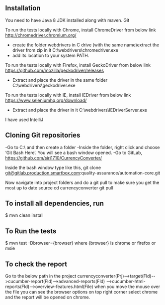 Installation
-------------
You need to have Java 8 JDK installed along with maven.
Git

To run the tests locally with Chrome, install ChromeDriver from below link
http://chromedriver.chromium.org/
- create the folder webdrivers in C drive (with the same name)extract the driver from zip in it C:\webdrivers\chromedriver.exe
- add its location to your system PATH.

To run the tests locally with Firefox, install GeckoDriver from below link
https://github.com/mozilla/geckodriver/releases
- Extract and place the driver in the same folder C:\webdrivers\geckodriver.exe

To run the tests locally with IE, install IEDriver from below link
https://www.seleniumhq.org/download/
- Extract and place the driver in it C:\webdrivers\IEDriverServer.exe

I have used IntelliJ

Cloning Git repositories
------------------------
-Go to C:\ and then create a folder
-Inside the folder, right click and choose ‘Git Bash Here’. You will see a bash window opened.
-Go to GitLab, https://github.com/siri1710/CurrencyConverter/

Inside the bash window type like this, git clone git@gitlab.production.smartbox.com:quality-assurance/automation-core.git

Now navigate into project folders and do a git pull to make sure you get the most up to date source
cd currencyconverter
git pull


To install all dependencies, run
--------------------------------
$ mvn clean install

To Run the tests
----------------
$ mvn test -Dbrowser={browser} where {browser} is chrome or firefox or msie


To check the report
-------------------
Go to the below path in the project
currencyconverter(Prj)-->target(Fld)-->cucumber-report(Fld)-->advanced-reports(Fld)
-->cucumber-html-reports(Fld)-->overview-features.html(File)
when you move the mouse over the file you can see the browser options on top right corner
select chrome and the report will be opened on chrome.